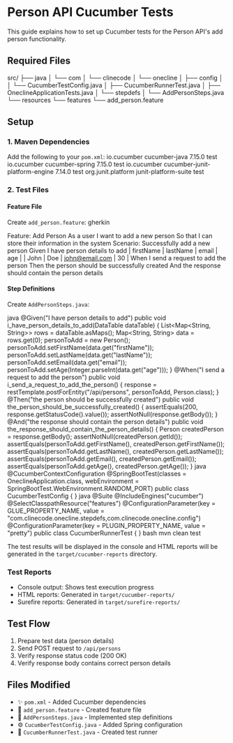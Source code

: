 # Person API Cucumber Tests

This guide explains how to set up Cucumber tests for the Person API's add person functionality.

## Required Files

src/
├── java
│   └── com
│       └── clinecode
│           └── onecline
│               ├── config
│               │   └── CucumberTestConfig.java
│               ├── CucumberRunnerTest.java
│               ├── OneclineApplicationTests.java
│               └── stepdefs
│                   └── AddPersonSteps.java
└── resources
    └── features
        └── add_person.feature



## Setup

### 1. Maven Dependencies
Add the following to your `pom.xml`:
<dependency>
<groupId>io.cucumber</groupId>
<artifactId>cucumber-java</artifactId>
<version>7.15.0</version>
<scope>test</scope>
</dependency>
<dependency>
<groupId>io.cucumber</groupId>
<artifactId>cucumber-spring</artifactId>
<version>7.15.0</version>
<scope>test</scope>
</dependency>
<dependency>
<groupId>io.cucumber</groupId>
<artifactId>cucumber-junit-platform-engine</artifactId>
<version>7.14.0</version>
<scope>test</scope>
</dependency>
<dependency>
<groupId>org.junit.platform</groupId>
<artifactId>junit-platform-suite</artifactId>
<scope>test</scope>
</dependency>

### 2. Test Files

#### Feature File
Create `add_person.feature`:
gherkin

Feature: Add Person
As a user
I want to add a new person
So that I can store their information in the system
Scenario: Successfully add a new person
Given I have person details to add
| firstName | lastName | email | age |
| John | Doe | john@email.com | 30 |
When I send a request to add the person
Then the person should be successfully created
And the response should contain the person details

#### Step Definitions
Create `AddPersonSteps.java`:

java
@Given("I have person details to add")
public void i_have_person_details_to_add(DataTable dataTable) {
List<Map<String, String>> rows = dataTable.asMaps();
Map<String, String> data = rows.get(0);
personToAdd = new Person();
personToAdd.setFirstName(data.get("firstName"));
personToAdd.setLastName(data.get("lastName"));
personToAdd.setEmail(data.get("email"));
personToAdd.setAge(Integer.parseInt(data.get("age")));
}
@When("I send a request to add the person")
public void i_send_a_request_to_add_the_person() {
response = restTemplate.postForEntity("/api/persons", personToAdd, Person.class);
}
@Then("the person should be successfully created")
public void the_person_should_be_successfully_created() {
assertEquals(200, response.getStatusCode().value());
assertNotNull(response.getBody());
}
@And("the response should contain the person details")
public void the_response_should_contain_the_person_details() {
Person createdPerson = response.getBody();
assertNotNull(createdPerson.getId());
assertEquals(personToAdd.getFirstName(), createdPerson.getFirstName());
assertEquals(personToAdd.getLastName(), createdPerson.getLastName());
assertEquals(personToAdd.getEmail(), createdPerson.getEmail());
assertEquals(personToAdd.getAge(), createdPerson.getAge());
}
java
@CucumberContextConfiguration
@SpringBootTest(classes = OneclineApplication.class, webEnvironment = SpringBootTest.WebEnvironment.RANDOM_PORT)
public class CucumberTestConfig {
}
java
@Suite
@IncludeEngines("cucumber")
@SelectClasspathResource("features")
@ConfigurationParameter(key = GLUE_PROPERTY_NAME, value = "com.clinecode.onecline.stepdefs,com.clinecode.onecline.config")
@ConfigurationParameter(key = PLUGIN_PROPERTY_NAME, value = "pretty")
public class CucumberRunnerTest {
}
bash
mvn clean test


The test results will be displayed in the console and HTML reports will be generated in the `target/cucumber-reports` directory.

### Test Reports
- Console output: Shows test execution progress
- HTML reports: Generated in `target/cucumber-reports/`
- Surefire reports: Generated in `target/surefire-reports/`

## Test Flow
1. Prepare test data (person details)
2. Send POST request to `/api/persons`
3. Verify response status code (200 OK)
4. Verify response body contains correct person details

## Files Modified
- ✨ `pom.xml` - Added Cucumber dependencies
- 📝 `add_person.feature` - Created feature file
- 🔧 `AddPersonSteps.java` - Implemented step definitions
- ⚙️ `CucumberTestConfig.java` - Added Spring configuration
- 🏃 `CucumberRunnerTest.java` - Created test runner